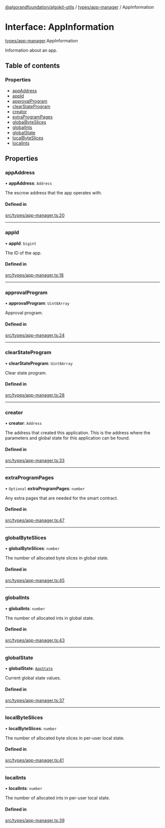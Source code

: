 [@algorandfoundation/algokit-utils](../README.md) / [types/app-manager](../modules/types_app_manager.md) / AppInformation

# Interface: AppInformation

[types/app-manager](../modules/types_app_manager.md).AppInformation

Information about an app.

## Table of contents

### Properties

- [appAddress](types_app_manager.AppInformation.md#appaddress)
- [appId](types_app_manager.AppInformation.md#appid)
- [approvalProgram](types_app_manager.AppInformation.md#approvalprogram)
- [clearStateProgram](types_app_manager.AppInformation.md#clearstateprogram)
- [creator](types_app_manager.AppInformation.md#creator)
- [extraProgramPages](types_app_manager.AppInformation.md#extraprogrampages)
- [globalByteSlices](types_app_manager.AppInformation.md#globalbyteslices)
- [globalInts](types_app_manager.AppInformation.md#globalints)
- [globalState](types_app_manager.AppInformation.md#globalstate)
- [localByteSlices](types_app_manager.AppInformation.md#localbyteslices)
- [localInts](types_app_manager.AppInformation.md#localints)

## Properties

### appAddress

• **appAddress**: `Address`

The escrow address that the app operates with.

#### Defined in

[src/types/app-manager.ts:20](https://github.com/algorandfoundation/algokit-utils-ts/blob/main/src/types/app-manager.ts#L20)

___

### appId

• **appId**: `bigint`

The ID of the app.

#### Defined in

[src/types/app-manager.ts:18](https://github.com/algorandfoundation/algokit-utils-ts/blob/main/src/types/app-manager.ts#L18)

___

### approvalProgram

• **approvalProgram**: `Uint8Array`

Approval program.

#### Defined in

[src/types/app-manager.ts:24](https://github.com/algorandfoundation/algokit-utils-ts/blob/main/src/types/app-manager.ts#L24)

___

### clearStateProgram

• **clearStateProgram**: `Uint8Array`

Clear state program.

#### Defined in

[src/types/app-manager.ts:28](https://github.com/algorandfoundation/algokit-utils-ts/blob/main/src/types/app-manager.ts#L28)

___

### creator

• **creator**: `Address`

The address that created this application. This is the address where the
parameters and global state for this application can be found.

#### Defined in

[src/types/app-manager.ts:33](https://github.com/algorandfoundation/algokit-utils-ts/blob/main/src/types/app-manager.ts#L33)

___

### extraProgramPages

• `Optional` **extraProgramPages**: `number`

Any extra pages that are needed for the smart contract.

#### Defined in

[src/types/app-manager.ts:47](https://github.com/algorandfoundation/algokit-utils-ts/blob/main/src/types/app-manager.ts#L47)

___

### globalByteSlices

• **globalByteSlices**: `number`

The number of allocated byte slices in global state.

#### Defined in

[src/types/app-manager.ts:45](https://github.com/algorandfoundation/algokit-utils-ts/blob/main/src/types/app-manager.ts#L45)

___

### globalInts

• **globalInts**: `number`

The number of allocated ints in global state.

#### Defined in

[src/types/app-manager.ts:43](https://github.com/algorandfoundation/algokit-utils-ts/blob/main/src/types/app-manager.ts#L43)

___

### globalState

• **globalState**: [`AppState`](types_app.AppState.md)

Current global state values.

#### Defined in

[src/types/app-manager.ts:37](https://github.com/algorandfoundation/algokit-utils-ts/blob/main/src/types/app-manager.ts#L37)

___

### localByteSlices

• **localByteSlices**: `number`

The number of allocated byte slices in per-user local state.

#### Defined in

[src/types/app-manager.ts:41](https://github.com/algorandfoundation/algokit-utils-ts/blob/main/src/types/app-manager.ts#L41)

___

### localInts

• **localInts**: `number`

The number of allocated ints in per-user local state.

#### Defined in

[src/types/app-manager.ts:39](https://github.com/algorandfoundation/algokit-utils-ts/blob/main/src/types/app-manager.ts#L39)

